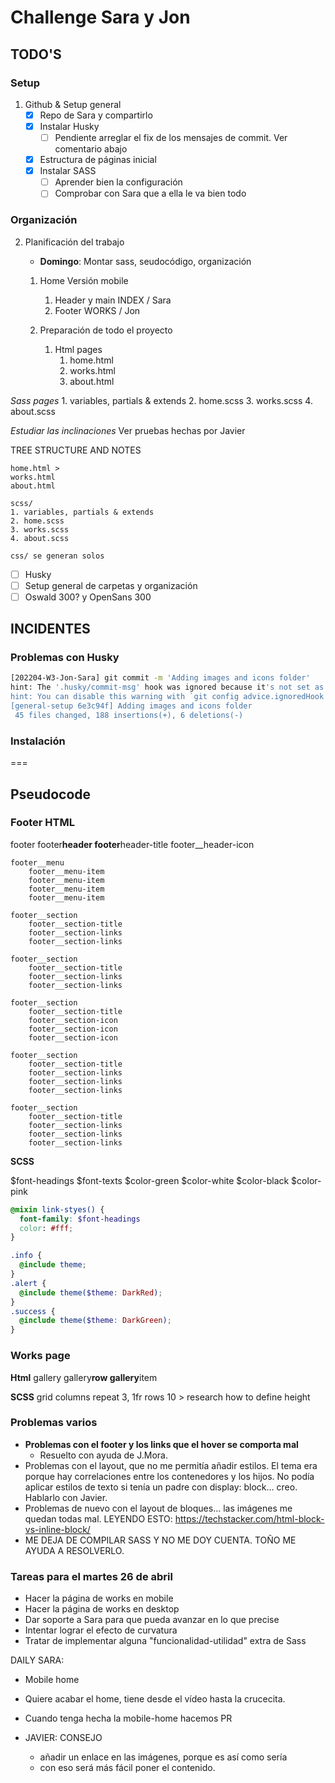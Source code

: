 # Challenge Sara y Jon

## TODO'S

### Setup

1. Github & Setup general
   - [x] Repo de Sara y compartirlo
   - [x] Instalar Husky
     - [ ] Pendiente arreglar el fix de los mensajes de commit. Ver comentario abajo
   - [x] Estructura de páginas inicial
   - [x] Instalar SASS
     - [ ] Aprender bien la configuración
     - [ ] Comprobar con Sara que a ella le va bien todo

### Organización

2. Planificación del trabajo

   - **Domingo**: Montar sass, seudocódigo, organización

   1. Home Versión mobile

      1. Header y main INDEX / Sara
      2. Footer WORKS / Jon

   2. Preparación de todo el proyecto
      1. Html pages
         1. home.html
         2. works.html
         3. about.html

_Sass pages_ 1. variables, partials & extends 2. home.scss 3. works.scss 4. about.scss

_Estudiar las inclinaciones_ Ver pruebas hechas por Javier

TREE STRUCTURE AND NOTES

    home.html >
    works.html
    about.html

    scss/
    1. variables, partials & extends
    2. home.scss
    3. works.scss
    4. about.scss

    css/ se generan solos

- [ ] Husky
- [ ] Setup general de carpetas y organización
- [ ] Oswald 300? y OpenSans 300

## INCIDENTES

### Problemas con Husky

```sh
[202204-W3-Jon-Sara] git commit -m 'Adding images and icons folder'                                                                                                    general-setup  ✗ ✈
hint: The '.husky/commit-msg' hook was ignored because it's not set as executable.
hint: You can disable this warning with `git config advice.ignoredHook false`.
[general-setup 6e3c94f] Adding images and icons folder
 45 files changed, 188 insertions(+), 6 deletions(-)
```

<!-- TODO: Revisar esto. Lo dejo desactivado, pero es cutre. -->
<!-- FIXME: Revisar esto. Lo dejo desactivado, pero es cutre. -->

### Instalación

===

## Pseudocode

### Footer **HTML**

footer
footer**header
footer**header-title
footer\_\_header-icon

    footer__menu
        footer__menu-item
        footer__menu-item
        footer__menu-item
        footer__menu-item

    footer__section
        footer__section-title
        footer__section-links
        footer__section-links

    footer__section
        footer__section-title
        footer__section-links
        footer__section-links

    footer__section
        footer__section-title
        footer__section-icon
        footer__section-icon
        footer__section-icon

    footer__section
        footer__section-title
        footer__section-links
        footer__section-links
        footer__section-links

    footer__section
        footer__section-title
        footer__section-links
        footer__section-links
        footer__section-links

**SCSS**

<!-- // Usar variables -->

$font-headings
$font-texts
$color-green 
$color-white
$color-black
$color-pink

<!-- MIXINS -->

```scss
@mixin link-styes() {
  font-family: $font-headings
  color: #fff;
}

.info {
  @include theme;
}
.alert {
  @include theme($theme: DarkRed);
}
.success {
  @include theme($theme: DarkGreen);
}
```

### Works page

**Html**
gallery
gallery**row
gallery**item

**SCSS**
grid
columns repeat 3, 1fr
rows 10 > research how to define height

### Problemas varios

- **Problemas con el footer y los links que el hover se comporta mal**
  - Resuelto con ayuda de J.Mora.
- Problemas con el layout, que no me permitía añadir estilos. El tema era porque hay correlaciones entre los contenedores y los hijos. No podía aplicar estilos de texto si tenía un padre con display: block… creo. Hablarlo con Javier.
- Problemas de nuevo con el layout de bloques… las imágenes me quedan todas mal.
  LEYENDO ESTO: https://techstacker.com/html-block-vs-inline-block/
- ME DEJA DE COMPILAR SASS Y NO ME DOY CUENTA. TOÑO ME AYUDA A RESOLVERLO.

### Tareas para el martes 26 de abril

- Hacer la página de works en mobile
- Hacer la página de works en desktop
- Dar soporte a Sara para que pueda avanzar en lo que precise
- Intentar lograr el efecto de curvatura
- Tratar de implementar alguna "funcionalidad-utilidad" extra de Sass

DAILY SARA:

- Mobile home
- Quiere acabar el home, tiene desde el vídeo hasta la crucecita.
- Cuando tenga hecha la mobile-home hacemos PR

- JAVIER: CONSEJO
  - añadir un enlace en las imágenes, porque es así como sería
  - con eso será más fácil poner el contenido.
